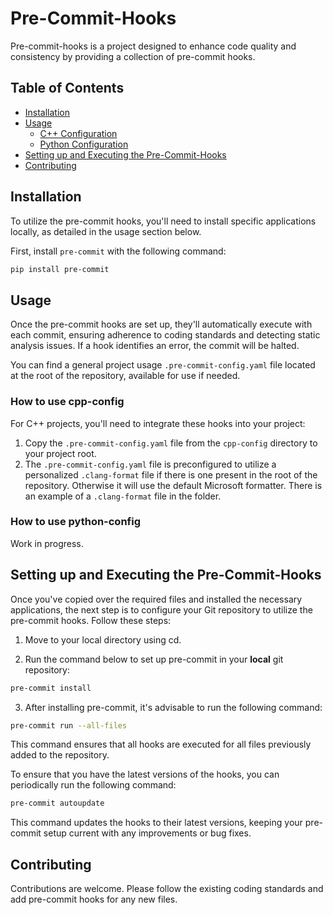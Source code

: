 # Pre-Commit-Hooks

Pre-commit-hooks is a project designed to enhance code quality and consistency by providing a collection of pre-commit hooks.

## Table of Contents

- [Installation](#installation)
- [Usage](#usage)
  - [C++ Configuration](#how-to-use-cpp-config)
  - [Python Configuration](#how-to-use-python-config)
- [Setting up and Executing the Pre-Commit-Hooks](#setting-up-and-executing-the-pre-commit-hooks)
- [Contributing](#contributing)

## Installation

To utilize the pre-commit hooks, you'll need to install specific applications locally, as detailed in the usage section below.

First, install `pre-commit` with the following command:

```sh
pip install pre-commit
```

## Usage

Once the pre-commit hooks are set up, they'll automatically execute with each commit, ensuring adherence to coding standards and detecting static analysis issues. If a hook identifies an error, the commit will be halted.

You can find a general project usage `.pre-commit-config.yaml` file located at the root of the repository, available for use if needed.

### How to use cpp-config

For C++ projects, you'll need to integrate these hooks into your project:

1. Copy the `.pre-commit-config.yaml` file from the `cpp-config` directory to your project root.
2. The `.pre-commit-config.yaml` file is preconfigured to utilize a personalized `.clang-format` file if there is one present in the root of the repository. Otherwise it will use the default Microsoft formatter. There is an example of a `.clang-format` file in the folder.


### How to use python-config

Work in progress.

## Setting up and Executing the Pre-Commit-Hooks

Once you've copied over the required files and installed the necessary applications, the next step is to configure your Git repository to utilize the pre-commit hooks. Follow these steps:

1. Move to your local directory using cd.

2. Run the command below to set up pre-commit in your **local** git repository:

```sh
pre-commit install
```

3. After installing pre-commit, it's advisable to run the following command:

```sh
pre-commit run --all-files
```

This command ensures that all hooks are executed for all files previously added to the repository.

To ensure that you have the latest versions of the hooks, you can periodically run the following command:

```sh
pre-commit autoupdate
```

This command updates the hooks to their latest versions, keeping your pre-commit setup current with any improvements or bug fixes.

## Contributing

Contributions are welcome. Please follow the existing coding standards and add pre-commit hooks for any new files.
